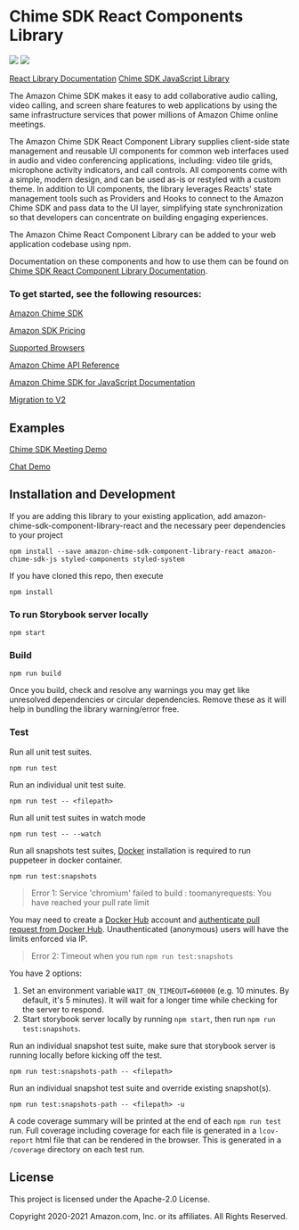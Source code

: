 # Chime SDK React Components Library
<a href="https://www.npmjs.com/package/amazon-chime-sdk-component-library-react"><img src="https://img.shields.io/npm/v/amazon-chime-sdk-component-library-react?style=flat-square"></a>
<a href="https://github.com/aws/amazon-chime-sdk-component-library-react"><img src="https://github.com/aws/amazon-chime-sdk-component-library-react/workflows/CI%20Workflow/badge.svg"></a>

[React Library Documentation](https://aws.github.io/amazon-chime-sdk-component-library-react/)
[Chime SDK JavaScript Library](https://github.com/aws/amazon-chime-sdk-js/)

The Amazon Chime SDK makes it easy to add collaborative audio calling, video calling, and screen share features to web applications by using the same infrastructure services that power millions of Amazon Chime online meetings.

The Amazon Chime SDK React Component Library supplies client-side state management and reusable UI components for common web interfaces used in audio and video conferencing applications, including: video tile grids, microphone activity indicators, and call controls. All components come with a simple, modern design, and can be used as-is or restyled with a custom theme. In addition to UI components, the library leverages Reacts' state management tools such as Providers and Hooks to connect to the Amazon Chime SDK and pass data to the UI layer, simplifying state synchronization so that developers can concentrate on building engaging experiences.

The Amazon Chime React Component Library can be added to your web application codebase using npm.

Documentation on these components and how to use them can be found on [Chime SDK React Component Library Documentation](https://aws.github.io/amazon-chime-sdk-component-library-react/).

### To get started, see the following resources:

[Amazon Chime SDK](https://aws.amazon.com/chime/chime-sdk/)

[Amazon SDK Pricing](https://aws.amazon.com/chime/pricing/#Chime_SDK_)

[Supported Browsers](https://docs.aws.amazon.com/chime/latest/dg/meetings-sdk.html#mtg-browsers)

[Amazon Chime API Reference](https://docs.aws.amazon.com/chime/latest/APIReference/Welcome.html)

[Amazon Chime SDK for JavaScript Documentation](https://aws.github.io/amazon-chime-sdk-js/#amazon-chime-sdk-for-javascript)

[Migration to V2](https://aws.github.io/amazon-chime-sdk-component-library-react/?path=/docs/migration-to-v2--page)

## Examples

[Chime SDK Meeting Demo](https://github.com/aws/amazon-chime-sdk-component-library-react/tree/master/demo/meeting)

[Chat Demo](https://github.com/aws/amazon-chime-sdk-component-library-react/tree/master/demo/chat)

## Installation and Development

If you are adding this library to your existing application, add amazon-chime-sdk-component-library-react and the necessary peer dependencies to your project

```
npm install --save amazon-chime-sdk-component-library-react amazon-chime-sdk-js styled-components styled-system 
```

If you have cloned this repo, then execute

```
npm install
```

### To run Storybook server locally

```
npm start
```

### Build

```
npm run build
```

Once you build, check and resolve any warnings you may get like unresolved dependencies or circular dependencies. Remove these as it will help in bundling the library warning/error free.

### Test

Run all unit test suites.

```
npm run test
```

Run an individual unit test suite.

```
npm run test -- <filepath>
```

Run all unit test suites in watch mode

```
npm run test -- --watch
```

Run all snapshots test suites, [Docker](https://docs.docker.com/install/) installation is required to run puppeteer in docker container.

```
npm run test:snapshots
```

> Error 1: Service 'chromium' failed to build : toomanyrequests: You have reached your pull rate limit

You may need to create a [Docker Hub](https://hub.docker.com/) account and [authenticate pull request from Docker Hub](https://docs.docker.com/docker-hub/download-rate-limit/#how-do-i-authenticate-pull-requests). Unauthenticated (anonymous) users will have the limits enforced via IP.

> Error 2: Timeout when you run `npm run test:snapshots`

You have 2 options:

1. Set an environment variable `WAIT_ON_TIMEOUT=600000` (e.g. 10 minutes. By default, it's 5 minutes). It will wait for a longer time while checking for the server to respond.
2. Start storybook server locally by running `npm start`, then run `npm run test:snapshots`.

Run an individual snapshot test suite, make sure that storybook server is running locally before kicking off the test.

```
npm run test:snapshots-path -- <filepath>
```

Run an individual snapshot test suite and override existing snapshot(s).

```
npm run test:snapshots-path -- <filepath> -u
```

A code coverage summary will be printed at the end of each `npm run test` run. Full coverage including coverage for each file is generated in a `lcov-report` html file that can be rendered in the browser. This is generated in a `/coverage` directory on each test run.

## License

This project is licensed under the Apache-2.0 License.

Copyright 2020-2021 Amazon.com, Inc. or its affiliates. All Rights Reserved.

